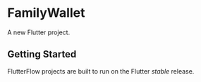 # FamilyWallet

A new Flutter project.

## Getting Started

FlutterFlow projects are built to run on the Flutter _stable_ release.
